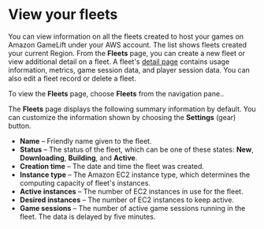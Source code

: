 # View your fleets<a name="gamelift-console-fleets"></a>

You can view information on all the fleets created to host your games on Amazon GameLift under your AWS account\. The list shows fleets created your current Region\. From the **Fleets** page, you can create a new fleet or view additional detail on a fleet\. A fleet's [detail page](gamelift-console-fleets-metrics.md) contains usage information, metrics, game session data, and player session data\. You can also edit a fleet record or delete a fleet\.

To view the **Fleets** page, choose **Fleets** from the navigation pane\.\.

The **Fleets** page displays the following summary information by default\. You can customize the information shown by choosing the **Settings** \(gear\) button\.
+ **Name** – Friendly name given to the fleet\.
+ **Status** – The status of the fleet, which can be one of these states: **New**, **Downloading**, **Building**, and **Active**\.
+ **Creation time** – The date and time the fleet was created\.
+ **Instance type** – The Amazon EC2 instance type, which determines the computing capacity of fleet's instances\.
+ **Active instances** – The number of EC2 instances in use for the fleet\.
+ **Desired instances** – The number of EC2 instances to keep active\.
+ **Game sessions** – The number of active game sessions running in the fleet\. The data is delayed by five minutes\.